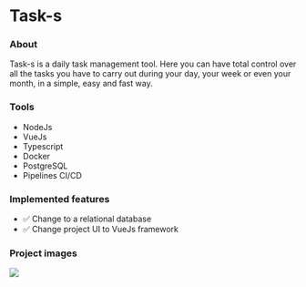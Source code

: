 <h1> Task-s </h1>

<h3>About</h3>

<p>
    Task-s is a daily task management tool. Here you can have total control over all the tasks you have to carry out during your day, your week or even your month, in a simple, easy and fast way.
</p>

<h3>Tools</h3>

- NodeJs
- VueJs
- Typescript
- Docker
- PostgreSQL
- Pipelines CI/CD

<h3>Implemented features</h3>

- ✅ Change to a relational database
- ✅ Change project UI to VueJs framework

<h3>Project images</h3>

<image src="./readme-images/homePage.png"/>
